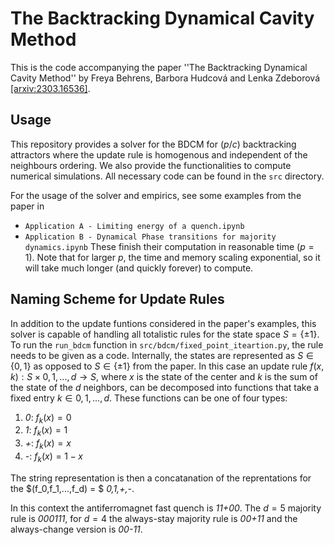# The Backtracking Dynamical Cavity Method

This is the code accompanying the paper ''The Backtracking Dynamical Cavity Method'' by Freya Behrens, Barbora Hudcová and Lenka Zdeborová [[arxiv:2303.16536]](https://arxiv.org/abs/2303.16536).

## Usage
This repository provides a solver for the BDCM for $(p/c)$ backtracking attractors where the update rule is homogenous and independent of the neighbours ordering.
We also provide the functionalities to compute numerical simulations.
All necessary code can be found in the `src` directory.

For the usage of the solver and empirics, see some examples from the paper in
- `Application A - Limiting energy of a quench.ipynb`
- `Application B - Dynamical Phase transitions for majority dynamics.ipynb`
These finish their computation in reasonable time ($p=1$). Note that for larger $p$, the time and memory scaling exponential, so it will take much longer (and quickly forever) to compute.


## Naming Scheme for Update Rules
In addition to the update funtions considered in the paper's examples, this solver is capable of handling all totalistic rules for the state space $S = \{\pm1\}$.
To run the `run_bdcm` function in `src/bdcm/fixed_point_iteartion.py`, the rule needs to be given as a code.
Internally, the states are represented as $S \in \{0,1\}$ as opposed to $S \in  \{\pm 1\}$ from the paper.
In this case an update rule $f(x,k): S \times {0,1,...,d} \to S$, where $x$ is the state of the center and $k$ is the sum of the state of the $d$ neighbors, can be decomposed into functions that take a fixed entry $k\in {0,1,...,d}$.
These functions can be one of four types:
1) *0*: $f_k(x) = 0$
2) *1*: $f_k(x) = 1$
3) *+*: $f_k(x) = x$
4) *-*: $f_k(x) = 1 - x$

The string representation is then a concatanation of the reprentations for the $(f_0,f_1,...,f_d) = $ *0,1,+,-*.

In this context the antiferromagnet fast quench is *11+00*.
The $d=5$ majority rule is *000111*, for $d=4$ the always-stay majority rule is *00+11* and the always-change version is *00-11*.

